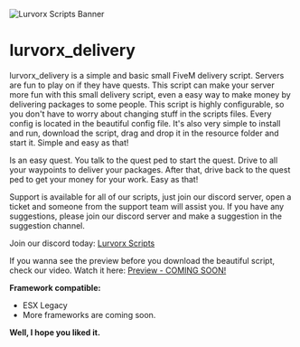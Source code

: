 ![Lurvorx Scripts Banner](https://cdn.discordapp.com/attachments/1185961261335331007/1270129449894940692/Lurvorx-Scripts-Banner2.jpg?ex=66b293ba&is=66b1423a&hm=877f2072649f49182e2eab0acce82cfaa7f391c5edba3e0d43955d532ded2e87&)
# lurvorx_delivery
lurvorx_delivery is a simple and basic small FiveM delivery script. Servers are fun to play on if they have quests. This script can make your server more fun with this small delivery script, even a easy way to make money by delivering packages to some people. This script is highly configurable, so you don't have to worry about changing stuff in the scripts files. Every config is located in the beautiful config file. It's also very simple to install and run, download the script, drag and drop it in the resource folder and start it. Simple and easy as that! 

Is an easy quest. You talk to the quest ped to start the quest. Drive to all your waypoints to deliver your packages. After that, drive back to the quest ped to get your money for your work. Easy as that!

Support is available for all of our scripts, just join our discord server, open a ticket and someone from the support team will assist you. If you have any suggestions, please join our discord server and make a suggestion in the suggestion channel.

Join our discord today: [Lurvorx Scripts](https://discord.gg/jJnE7yTYZW)

If you wanna see the preview before you download the beautiful script, check our video.
Watch it here: [Preview - COMING SOON!]()

**Framework compatible:**
- ESX Legacy
- More frameworks are coming soon.

**Well, I hope you liked it.**
